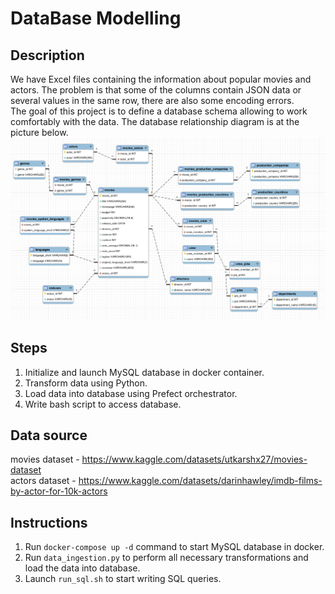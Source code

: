 # DataBase Modelling

## Description
We have Excel files containing the information about popular movies and actors.
The problem is that some of the columns contain JSON data or several values in the same row, there are also some encoding errors.
<br> The goal of this project is to define a database schema allowing to work comfortably with the data.
The database relationship diagram is at the picture below.
![](./image/database_schema.png)

## Steps
1. Initialize and launch MySQL database in docker container.
2. Transform data using Python.
3. Load data into database using Prefect orchestrator.
4. Write bash script to access database.

## Data source
movies dataset - https://www.kaggle.com/datasets/utkarshx27/movies-dataset
<br> actors dataset - https://www.kaggle.com/datasets/darinhawley/imdb-films-by-actor-for-10k-actors

## Instructions
1. Run `docker-compose up -d` command to start MySQL database in docker.
2. Run `data_ingestion.py` to perform all necessary transformations and load the data into database.
3. Launch `run_sql.sh` to start writing SQL queries.
